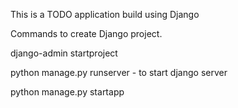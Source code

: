 This is a TODO application build using Django

Commands to create Django project.

django-admin startproject <project name>

python manage.py runserver - to start django server

python manage.py startapp <app name>

